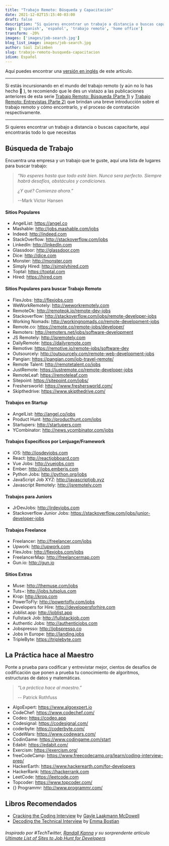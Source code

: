 ```yaml
---
title: "Trabajo Remoto: Búsqueda y Capacitación"
date: 2021-12-02T15:15:40-03:00
draft: false
description: "Si quieres encontrar un trabajo a distancia o buscas capacitarte, aquí encontrarás todo lo que necesitas"
tags: ['spanish', 'español', 'trabajo remoto', 'home office']
transform: -20%
images: ['images/job-search.jpg']
blog_list_image: images/job-search.jpg
author: Saúl Zalimben
slug: trabajo-remoto-busqueda-capacitacion
idiom: Español
---
```


Aquí puedes encontrar una [versión en inglés](blog/english/posts/work-remotely-job-hunt-practice/) de este artículo.

****

Si estás incursionando en el mundo del trabajo remoto (y aún no lo has hecho :eyes: ),
te recomiendo que le des un vistazo a las publicaciones
anteriores de esta serie [Trabajo Remoto: Búsqueda (Parte 1)](blog/spanish/posts/trabajo-remoto-buscar/) 
y [Trabajo Remoto: Entrevistas (Parte 2)](blog/spanish/posts/trabajo-remoto-entrevista/) que brindan una breve 
introducción sobre el trabajo remoto y cómo encontrarlo, y el proceso de contratación respectivamente.

****

Si quieres encontrar un trabajo a distancia o buscas capacitarte, aquí encontrarás todo lo que necesitas

## Búsqueda de Trabajo

Encuentra una empresa y un trabajo que te guste, aquí una lista de lugares para buscar trabajo:

> *“No esperes hasta que todo esté bien. Nunca sera perfecto. Siempre habrá desafíos, obstáculos y condiciones.*
> 
> *¿Y qué? Comienza ahora.”*
>
> --Mark Victor Hansen

#### Sitios Populares
- AngelList: https://angel.co
- Mashable: http://jobs.mashable.com/jobs
- Indeed: http://indeed.com
- StackOverflow: http://stackoverflow.com/jobs 
- LinkedIn: http://linkedIn.com
- Glassdoor: http://glassdoor.com
- Dice: http://dice.com
- Monster: http://monster.com
- Simply Hired: http://simplyhired.com
- Toptal: https://toptal.com
- Hired: https://hired.com

#### Sitios Populares para buscar Trabajo Remoto
- FlexJobs: http://flexjobs.com
- WeWorkRemotely: http://weworkremotely.com
- RemoteOk: http://remoteok.io/remote-dev-jobs 
- Stackoverflow: http://stackoverflow.com/jobs/remote-developer-jobs
- Working Nomads: http://workingnomads.co/remote-development-jobs
- Remote.co: https://remote.co/remote-jobs/developer/
- Remoters: http://remoters.net/jobs/software-development
- JS Remotely: http://jsremotely.com
- DailyRemote: https://dailyremote.com
- Remotive: https://remotive.io/remote-jobs/software-dev
- Outsourcely: http://outsourcely.com/remote-web-development-jobs
- Pangian: https://pangian.com/job-travel-remote/
- Remote Talent: http://remotetalent.co/jobs 
- JustRemote: https://justremote.co/remote-developer-jobs
- RemoteLeaf: https://remoteleaf.com
- Sitepoint: https://sitepoint.com/jobs/
- Freshersworld: https://www.freshersworld.com/
- Skipthedrive: https://www.skipthedrive.com/

#### Trabajos en Startup
- AngelList: http://angel.co/jobs
- Product Hunt: http://producthunt.com/jobs
- Startupers: http://startupers.com
- YCombinator: http://news.ycombinator.com/jobs

#### Trabajos Específicos por Lenjuage/Framework 
- iOS: http://iosdevjobs.com
- React: http://reactjobboard.com
- Vue Jobs: http://vuejobs.com
- Ember: http://jobs.emberjs.com
- Python Jobs: http://python.org/jobs
- JavaScript Job XYZ: http://javascriptjob.xyz
- Javascript Remotely: http://jsremotely.com

#### Trabajos para Juniors
- JrDevJobs: http://jrdevjobs.com
- Stackoverflow Junior Jobs: https://stackoverflow.com/jobs/junior-developer-jobs

#### Trabajos Freelance
- Freelancer: http://freelancer.com/jobs
- Upwork: http://upwork.com
- FlexJobs: http://flexjobs.com/jobs
- FreelancerMap: http://freelancermap.com
- Gun.io: http://gun.io

#### Sitios Extras
- Muse: http://themuse.com/jobs
- Tuts+: http://jobs.tutsplus.com
- Krop: http://krop.com
- PowerToFly: http://powertofly.com/jobs
- Developers for Hire: http://developersforhire.com 
- Joblist.app: http://joblist.app
- Fullstack Job: http://fullstackjob.com
- Authentic Jobs: http://authenticjobs.com
- Jobspresso: http://jobspresso.co
- Jobs in Europe: http://landing.jobs
- TripleByte: https://triplebyte.com

## La Práctica hace al Maestro

Ponte a prueba para codificar y entrevistar mejor, cientos de desafíos de codificación 
que ponen a prueba tu conocimiento de algoritmos, estructuras de datos y matemáticas.

> *“La práctica hace al maestro.”*
>
> -- Patrick Rothfuss

- AlgoExpert: https://www.algoexpert.io
- CodeChef: https://www.codechef.com/
- Codeo: https://codeo.app
- Codesignal: https://codesignal.com/
- coderbyte: https://coderbyte.com/
- CodeWars: https://www.codewars.com/
- CodinGame: https://www.codingame.com/start
- Edabit: https://edabit.com/
- Exercism: https://exercism.org/
- freeCodeCamp: https://www.freecodecamp.org/learn/coding-interview-prep/
- HackerEarth: https://www.hackerearth.com/for-developers
- HackerRank: https://hackerrank.com
- LeetCode: https://leetcode.com
- Topcoder: https://www.topcoder.com/
- {} Programmr: http://www.programmr.com/

## Libros Recomendados
- [Cracking the Coding Interview](https://www.amazon.com/dp/098478280X/?tag=javamysqlanta-20) by [Gayle Laakmann McDowell](https://www.gayle.com/)
- [Decoding the Technical Interview](https://technicalinterviews.dev/) by [Emma Bostian](https://twitter.com/EmmaBostian?s=20)


###### Inspirado por #TechTwitter, [Randall Kanna](https://twitter.com/RandallKanna?s=20) y su sorprendente artículo [Ultimate List of Sites to Job Hunt for Developers](https://randallkanna.com/job-sites-for-developers/)


